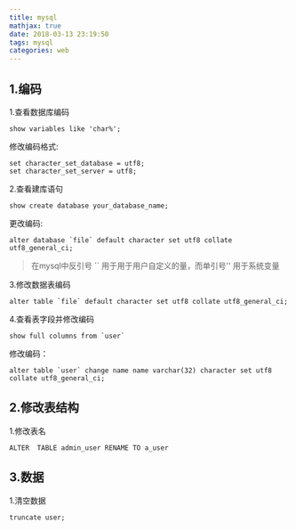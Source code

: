 ```yaml
---
title: mysql
mathjax: true
date: 2018-03-13 23:19:50
tags: mysql
categories: web
---
```

## 1.编码
1.查看数据库编码
```
show variables like 'char%';
```
修改编码格式:
```mysql
set character_set_database = utf8;
set character_set_server = utf8;
```
<!--more-->
2.查看建库语句
```mysql
show create database your_database_name;
```
更改编码:
```
alter database `file` default character set utf8 collate utf8_general_ci;
```
> 在mysql中反引号 \`\` 用于用于用户自定义的量，而单引号'' 用于系统变量

3.修改数据表编码
```
alter table `file` default character set utf8 collate utf8_general_ci;
```
4.查看表字段并修改编码
 ```mysql
show full columns from `user`
 ```
 修改编码：
 ```
 alter table `user` change name name varchar(32) character set utf8 collate utf8_general_ci;
 ```
 ## 2.修改表结构
 1.修改表名
 ```
 ALTER  TABLE admin_user RENAME TO a_user
 ```
 ## 3.数据
 1.清空数据
 ```
 truncate user;
 ```